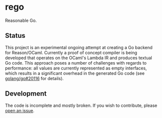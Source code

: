 # rego

Reasonable Go.

## Status

This project is an experimental ongoing attempt at creating a Go backend for
Reason/OCaml. Currently a proof of concept compiler is being developed that
operates on the OCaml's Lambda IR and produces textual Go code. This approach
poses a number of challenges with regards to performance: all values are
currently represented as empty interfaces, which results in a significant
overhead in the generated Go code (see [golang/go#20116](https://github.com/golang/go/issues/20116)
for details).


## Development

The code is incomplete and mostly broken. If you wish to contribute, please [open an issue](https://github.com/rizo/rego/issues).


